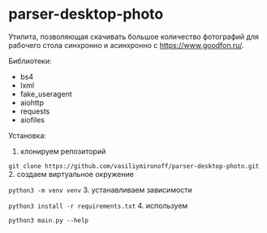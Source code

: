 # parser-desktop-photo
Утилита, позволяющая скачивать большое количество фотографий для рабочего стола синхронно и асинхронно с  https://www.goodfon.ru/.

Библиотеки:
- bs4
- lxml
- fake_useragent
- aiohttp
- requests
- aiofiles

Установка:
1. клонируем репозиторий

`git clone https://github.com/vasiliymironoff/parser-desktop-photo.git`
2. создаем виртуальное окружение

`python3 -m venv venv`
3. устанавливаем зависимости

`python3 install -r requirements.txt`
4. используем

`python3 main.py --help`
